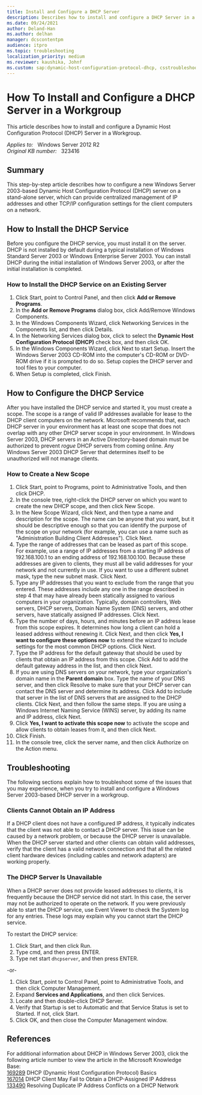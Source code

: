 ```yaml
---
title: Install and Configure a DHCP Server
description: Describes how to install and configure a DHCP Server in a Workgroup.
ms.date: 09/24/2021
author: Deland-Han
ms.author: delhan
manager: dcscontentpm
audience: itpro
ms.topic: troubleshooting
localization_priority: medium
ms.reviewer: kaushika, Johnf
ms.custom: sap:dynamic-host-configuration-protocol-dhcp, csstroubleshoot
---
```

# How To Install and Configure a DHCP Server in a Workgroup  

This article describes how to install and configure a Dynamic Host Configuration Protocol (DHCP) Server in a Workgroup.

_Applies to:_ &nbsp; Windows Server 2012 R2  
_Original KB number:_ &nbsp; 323416

## Summary

This step-by-step article describes how to configure a new Windows Server 2003-based Dynamic Host Configuration Protocol (DHCP) server on a stand-alone server, which can provide centralized management of IP addresses and other TCP/IP configuration settings for the client computers on a network.

## How to Install the DHCP Service

Before you configure the DHCP service, you must install it on the server. DHCP is not installed by default during a typical installation of Windows Standard Server 2003 or Windows Enterprise Server 2003. You can install DHCP during the initial installation of Windows Server 2003, or after the initial installation is completed.

### How to Install the DHCP Service on an Existing Server

1. Click Start, point to Control Panel, and then click **Add or Remove Programs**.
2. In the **Add or Remove Programs** dialog box, click Add/Remove Windows Components.
3. In the Windows Components Wizard, click Networking Services in the Components list, and then click Details.
4. In the Networking Services dialog box, click to select the **Dynamic Host Configuration Protocol (DHCP)** check box, and then click OK.
5. In the Windows Components Wizard, click Next to start Setup. Insert the Windows Server 2003 CD-ROM into the computer's CD-ROM or DVD-ROM drive if it is prompted to do so. Setup copies the DHCP server and tool files to your computer.
6. When Setup is completed, click Finish.

## How to Configure the DHCP Service

After you have installed the DHCP service and started it, you must create a scope. The scope is a range of valid IP addresses available for lease to the DHCP client computers on the network. Microsoft recommends that, each DHCP server in your environment has at least one scope that does not overlap with any other DHCP server scope in your environment. In Windows Server 2003, DHCP servers in an Active Directory-based domain must be authorized to prevent *rogue* DHCP servers from coming online. Any Windows Server 2003 DHCP Server that determines itself to be unauthorized will not manage clients.

### How to Create a New Scope

1. Click Start, point to Programs, point to Administrative Tools, and then click DHCP.
2. In the console tree, right-click the DHCP server on which you want to create the new DHCP scope, and then click New Scope.
3. In the New Scope Wizard, click Next, and then type a name and description for the scope. The name can be anyone that you want, but it should be descriptive enough so that you can identify the purpose of the scope on your network (for example, you can use a name such as "Administration Building Client Addresses"). Click Next.
4. Type the range of addresses that can be leased as part of this scope. For example, use a range of IP addresses from a starting IP address of 192.168.100.1 to an ending address of 192.168.100.100. Because these addresses are given to clients, they must all be valid addresses for your network and not currently in use. If you want to use a different subnet mask, type the new subnet mask. Click Next.
5. Type any IP addresses that you want to exclude from the range that you entered. These addresses include any one in the range described in step 4 that may have already been statically assigned to various computers in your organization. Typically, domain controllers, Web servers, DHCP servers, Domain Name System (DNS) servers, and other servers, have statically assigned IP addresses. Click Next.
6. Type the number of days, hours, and minutes before an IP address lease from this scope expires. It determines how long a client can hold a leased address without renewing it. Click Next, and then click **Yes, I want to configure these options now** to extend the wizard to include settings for the most common DHCP options. Click Next.
7. Type the IP address for the default gateway that should be used by clients that obtain an IP address from this scope. Click Add to add the default gateway address in the list, and then click Next.
8. If you are using DNS servers on your network, type your organization's domain name in the **Parent domain** box. Type the name of your DNS server, and then click Resolve to make sure that your DHCP server can contact the DNS server and determine its address. Click Add to include that server in the list of DNS servers that are assigned to the DHCP clients. Click Next, and then follow the same steps. If you are using a Windows Internet Naming Service (WINS) server, by adding its name and IP address, click Next.
9. Click **Yes, I want to activate this scope now** to activate the scope and allow clients to obtain leases from it, and then click Next.
10. Click Finish.
11. In the console tree, click the server name, and then click Authorize on the Action menu.

## Troubleshooting

The following sections explain how to troubleshoot some of the issues that you may experience, when you try to install and configure a Windows Server 2003-based DHCP server in a workgroup.

### Clients Cannot Obtain an IP Address

If a DHCP client does not have a configured IP address, it typically indicates that the client was not able to contact a DHCP server. This issue can be caused by a network problem, or because the DHCP server is unavailable. When the DHCP server started and other clients can obtain valid addresses, verify that the client has a valid network connection and that all the related client hardware devices (including cables and network adapters) are working properly.

### The DHCP Server Is Unavailable

When a DHCP server does not provide leased addresses to clients, it is frequently because the DHCP service did not start. In this case, the server may not be authorized to operate on the network. If you were previously able to start the DHCP service, use Event Viewer to check the System log for any entries. These logs may explain why you cannot start the DHCP service.

To restart the DHCP service:

1. Click Start, and then click Run.
2. Type cmd, and then press ENTER.
3. Type net start `dhcpserver`, and then press ENTER.

-or-

1. Click Start, point to Control Panel, point to Administrative Tools, and then click Computer Management.
2. Expand **Services and Applications**, and then click Services.
3. Locate and then double-click DHCP Server.
4. Verify that Startup is set to Automatic and that Service Status is set to Started. If not, click Start.
5. Click OK, and then close the Computer Management window.

## References

For additional information about DHCP in Windows Server 2003, click the following article number to view the article in the Microsoft Knowledge Base:  
 [169289](https://support.microsoft.com/help/169289) DHCP (Dynamic Host Configuration Protocol) Basics  
 [167014](https://support.microsoft.com/help/167014) DHCP Client May Fail to Obtain a DHCP-Assigned IP Address  
 [133490](https://support.microsoft.com/help/133490) Resolving Duplicate IP Address Conflicts on a DHCP Network  
